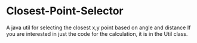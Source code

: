 # Closest-Point-Selector
A java util for selecting the closest x,y point based on angle and distance
If you are interested in just the code for the calculation, it is in the Util class. 
